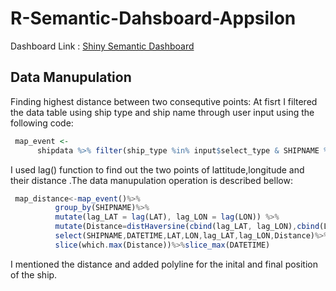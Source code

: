 # R-Semantic-Dahsboard-Appsilon

Dashboard Link : [Shiny Semantic Dashboard](https://mehnazmaharin.shinyapps.io/R-Semantic-Dashboard-Appsilon/)

## Data Manupulation
Finding highest distance between two consequtive points:
At fisrt I filtered the data table using ship type and ship name through user input using the following code:
```R
 map_event <- 
      shipdata %>% filter(ship_type %in% input$select_type & SHIPNAME %in% input$select_name)
```
I used lag() function to find out the two points of lattitude,longitude and their distance .The data manupulation operation is described bellow:
```javascript
 map_distance<-map_event()%>%
          group_by(SHIPNAME)%>%
          mutate(lag_LAT = lag(LAT), lag_LON = lag(LON)) %>% 
          mutate(Distance=distHaversine(cbind(lag_LAT, lag_LON),cbind(LON,LAT)))%>%
          select(SHIPNAME,DATETIME,LAT,LON,lag_LAT,lag_LON,Distance)%>%
          slice(which.max(Distance))%>%slice_max(DATETIME)
```
I mentioned the distance and added polyline for the inital and final position of the ship.
